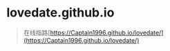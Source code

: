 # lovedate.github.io

> 在线指路[https://Captain1996.github.io/lovedate/](https://Captain1996.github.io/lovedate/)